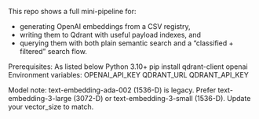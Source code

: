 This repo shows a full mini-pipeline for:
- generating OpenAI embeddings from a CSV registry,
- writing them to Qdrant with useful payload indexes, and
- querying them with both plain semantic search and a “classified + filtered” search flow.

Prerequisites: 
As listed below
Python 3.10+
pip install qdrant-client openai
Environment variables:
OPENAI_API_KEY
QDRANT_URL
QDRANT_API_KEY

Model note: text-embedding-ada-002 (1536-D) is legacy. Prefer text-embedding-3-large (3072-D) or text-embedding-3-small (1536-D). Update your vector_size to match.
